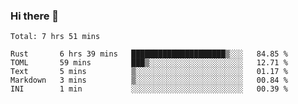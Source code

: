 ### Hi there 👋

<!--
**berkus/berkus** is a ✨ _special_ ✨ repository because its `README.md` (this file) appears on your GitHub profile.

Here are some ideas to get you started:

- 🔭 I’m currently working on ...
- 🌱 I’m currently learning ...
- 👯 I’m looking to collaborate on ...
- 🤔 I’m looking for help with ...
- 💬 Ask me about ...
- 📫 How to reach me: ...
- 😄 Pronouns: ...
- ⚡ Fun fact: ...
-->

<!--START_SECTION:waka-->
```text
Total: 7 hrs 51 mins

Rust       6 hrs 39 mins   █████████████████████▒░░░   84.85 % 
TOML       59 mins         ███▒░░░░░░░░░░░░░░░░░░░░░   12.71 % 
Text       5 mins          ▒░░░░░░░░░░░░░░░░░░░░░░░░   01.17 % 
Markdown   3 mins          ▒░░░░░░░░░░░░░░░░░░░░░░░░   00.84 % 
INI        1 min           ░░░░░░░░░░░░░░░░░░░░░░░░░   00.39 % 
```
<!--END_SECTION:waka-->
